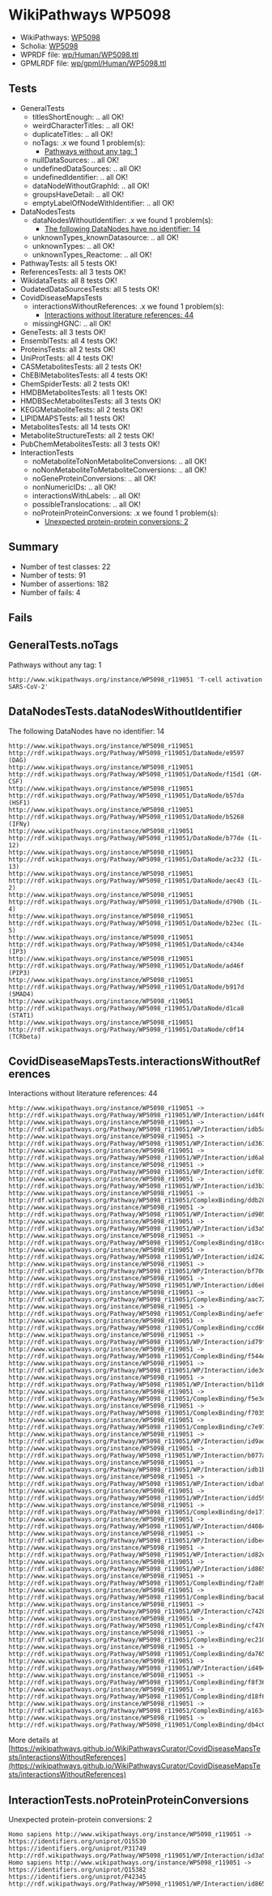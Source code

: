 # WikiPathways WP5098

* WikiPathways: [WP5098](https://identifiers.org/wikipathways:WP5098)
* Scholia: [WP5098](https://scholia.toolforge.org/wikipathways/WP5098)
* WPRDF file: [wp/Human/WP5098.ttl](../wp/Human/WP5098.ttl)
* GPMLRDF file: [wp/gpml/Human/WP5098.ttl](../wp/gpml/Human/WP5098.ttl)

## Tests
* GeneralTests
    * titlesShortEnough: .. all OK!
    * weirdCharacterTitles: .. all OK!
    * duplicateTitles: .. all OK!
    * noTags: .x we found 1 problem(s):
        * [Pathways without any tag: 1](#b5a30a81)
    * nullDataSources: .. all OK!
    * undefinedDataSources: .. all OK!
    * undefinedIdentifier: .. all OK!
    * dataNodeWithoutGraphId: .. all OK!
    * groupsHaveDetail: .. all OK!
    * emptyLabelOfNodeWithIdentifier: .. all OK!
* DataNodesTests
    * dataNodesWithoutIdentifier: .x we found 1 problem(s):
        * [The following DataNodes have no identifier: 14](#8792c494)
    * unknownTypes_knownDatasource: .. all OK!
    * unknownTypes: .. all OK!
    * unknownTypes_Reactome: .. all OK!
* PathwayTests: all 5 tests OK!
* ReferencesTests: all 3 tests OK!
* WikidataTests: all 8 tests OK!
* OudatedDataSourcesTests: all 5 tests OK!
* CovidDiseaseMapsTests
    * interactionsWithoutReferences: .x we found 1 problem(s):
        * [Interactions without literature references: 44](#9701cd42)
    * missingHGNC: .. all OK!
* GeneTests: all 3 tests OK!
* EnsemblTests: all 4 tests OK!
* ProteinsTests: all 2 tests OK!
* UniProtTests: all 4 tests OK!
* CASMetabolitesTests: all 2 tests OK!
* ChEBIMetabolitesTests: all 4 tests OK!
* ChemSpiderTests: all 2 tests OK!
* HMDBMetabolitesTests: all 1 tests OK!
* HMDBSecMetabolitesTests: all 3 tests OK!
* KEGGMetaboliteTests: all 2 tests OK!
* LIPIDMAPSTests: all 1 tests OK!
* MetabolitesTests: all 14 tests OK!
* MetaboliteStructureTests: all 2 tests OK!
* PubChemMetabolitesTests: all 3 tests OK!
* InteractionTests
    * noMetaboliteToNonMetaboliteConversions: .. all OK!
    * noNonMetaboliteToMetaboliteConversions: .. all OK!
    * noGeneProteinConversions: .. all OK!
    * nonNumericIDs: .. all OK!
    * interactionsWithLabels: .. all OK!
    * possibleTranslocations: .. all OK!
    * noProteinProteinConversions: .x we found 1 problem(s):
        * [Unexpected protein-protein conversions: 2](#2cf74678)


## Summary

* Number of test classes: 22
* Number of tests: 91
* Number of assertions: 182
* Number of fails: 4

## Fails

<a name="b5a30a81" />

## GeneralTests.noTags

Pathways without any tag: 1
```
http://www.wikipathways.org/instance/WP5098_r119051 'T-cell activation SARS-CoV-2' 
```

<a name="8792c494" />

## DataNodesTests.dataNodesWithoutIdentifier

The following DataNodes have no identifier: 14
```
http://www.wikipathways.org/instance/WP5098_r119051 http://rdf.wikipathways.org/Pathway/WP5098_r119051/DataNode/e9597 (DAG)
http://www.wikipathways.org/instance/WP5098_r119051 http://rdf.wikipathways.org/Pathway/WP5098_r119051/DataNode/f15d1 (GM-CSF)
http://www.wikipathways.org/instance/WP5098_r119051 http://rdf.wikipathways.org/Pathway/WP5098_r119051/DataNode/b57da (HSF1)
http://www.wikipathways.org/instance/WP5098_r119051 http://rdf.wikipathways.org/Pathway/WP5098_r119051/DataNode/b5268 (IFNγ)
http://www.wikipathways.org/instance/WP5098_r119051 http://rdf.wikipathways.org/Pathway/WP5098_r119051/DataNode/b77de (IL-12)
http://www.wikipathways.org/instance/WP5098_r119051 http://rdf.wikipathways.org/Pathway/WP5098_r119051/DataNode/ac232 (IL-13)
http://www.wikipathways.org/instance/WP5098_r119051 http://rdf.wikipathways.org/Pathway/WP5098_r119051/DataNode/aec43 (IL-2)
http://www.wikipathways.org/instance/WP5098_r119051 http://rdf.wikipathways.org/Pathway/WP5098_r119051/DataNode/d790b (IL-4)
http://www.wikipathways.org/instance/WP5098_r119051 http://rdf.wikipathways.org/Pathway/WP5098_r119051/DataNode/b23ec (IL-5)
http://www.wikipathways.org/instance/WP5098_r119051 http://rdf.wikipathways.org/Pathway/WP5098_r119051/DataNode/c434e (IP3)
http://www.wikipathways.org/instance/WP5098_r119051 http://rdf.wikipathways.org/Pathway/WP5098_r119051/DataNode/ad46f (PIP3)
http://www.wikipathways.org/instance/WP5098_r119051 http://rdf.wikipathways.org/Pathway/WP5098_r119051/DataNode/b917d (SMAD4)
http://www.wikipathways.org/instance/WP5098_r119051 http://rdf.wikipathways.org/Pathway/WP5098_r119051/DataNode/d1ca8 (STAT1)
http://www.wikipathways.org/instance/WP5098_r119051 http://rdf.wikipathways.org/Pathway/WP5098_r119051/DataNode/c0f14 (TCRbeta)
```

<a name="9701cd42" />

## CovidDiseaseMapsTests.interactionsWithoutReferences

Interactions without literature references: 44
```
http://www.wikipathways.org/instance/WP5098_r119051 -> http://rdf.wikipathways.org/Pathway/WP5098_r119051/WP/Interaction/id4f650a03
http://www.wikipathways.org/instance/WP5098_r119051 -> http://rdf.wikipathways.org/Pathway/WP5098_r119051/WP/Interaction/idb5a40401
http://www.wikipathways.org/instance/WP5098_r119051 -> http://rdf.wikipathways.org/Pathway/WP5098_r119051/WP/Interaction/id361cfed2
http://www.wikipathways.org/instance/WP5098_r119051 -> http://rdf.wikipathways.org/Pathway/WP5098_r119051/WP/Interaction/id6abffb2c
http://www.wikipathways.org/instance/WP5098_r119051 -> http://rdf.wikipathways.org/Pathway/WP5098_r119051/WP/Interaction/idf018b9aa
http://www.wikipathways.org/instance/WP5098_r119051 -> http://rdf.wikipathways.org/Pathway/WP5098_r119051/WP/Interaction/id3b3c11e7
http://www.wikipathways.org/instance/WP5098_r119051 -> http://rdf.wikipathways.org/Pathway/WP5098_r119051/ComplexBinding/ddb28
http://www.wikipathways.org/instance/WP5098_r119051 -> http://rdf.wikipathways.org/Pathway/WP5098_r119051/WP/Interaction/id90519da0
http://www.wikipathways.org/instance/WP5098_r119051 -> http://rdf.wikipathways.org/Pathway/WP5098_r119051/WP/Interaction/id3a58afa7
http://www.wikipathways.org/instance/WP5098_r119051 -> http://rdf.wikipathways.org/Pathway/WP5098_r119051/ComplexBinding/d18cc
http://www.wikipathways.org/instance/WP5098_r119051 -> http://rdf.wikipathways.org/Pathway/WP5098_r119051/WP/Interaction/id2427873f
http://www.wikipathways.org/instance/WP5098_r119051 -> http://rdf.wikipathways.org/Pathway/WP5098_r119051/WP/Interaction/bf70d
http://www.wikipathways.org/instance/WP5098_r119051 -> http://rdf.wikipathways.org/Pathway/WP5098_r119051/WP/Interaction/id6e8b4cd
http://www.wikipathways.org/instance/WP5098_r119051 -> http://rdf.wikipathways.org/Pathway/WP5098_r119051/ComplexBinding/aac72
http://www.wikipathways.org/instance/WP5098_r119051 -> http://rdf.wikipathways.org/Pathway/WP5098_r119051/ComplexBinding/aefef
http://www.wikipathways.org/instance/WP5098_r119051 -> http://rdf.wikipathways.org/Pathway/WP5098_r119051/ComplexBinding/ccd66
http://www.wikipathways.org/instance/WP5098_r119051 -> http://rdf.wikipathways.org/Pathway/WP5098_r119051/WP/Interaction/id79f6165
http://www.wikipathways.org/instance/WP5098_r119051 -> http://rdf.wikipathways.org/Pathway/WP5098_r119051/ComplexBinding/f544e
http://www.wikipathways.org/instance/WP5098_r119051 -> http://rdf.wikipathways.org/Pathway/WP5098_r119051/WP/Interaction/ide3db8c55
http://www.wikipathways.org/instance/WP5098_r119051 -> http://rdf.wikipathways.org/Pathway/WP5098_r119051/WP/Interaction/b11d6
http://www.wikipathways.org/instance/WP5098_r119051 -> http://rdf.wikipathways.org/Pathway/WP5098_r119051/ComplexBinding/f5e3e
http://www.wikipathways.org/instance/WP5098_r119051 -> http://rdf.wikipathways.org/Pathway/WP5098_r119051/ComplexBinding/f7035
http://www.wikipathways.org/instance/WP5098_r119051 -> http://rdf.wikipathways.org/Pathway/WP5098_r119051/ComplexBinding/c7e97
http://www.wikipathways.org/instance/WP5098_r119051 -> http://rdf.wikipathways.org/Pathway/WP5098_r119051/WP/Interaction/id9ad77c61
http://www.wikipathways.org/instance/WP5098_r119051 -> http://rdf.wikipathways.org/Pathway/WP5098_r119051/WP/Interaction/b077a
http://www.wikipathways.org/instance/WP5098_r119051 -> http://rdf.wikipathways.org/Pathway/WP5098_r119051/WP/Interaction/idb1b54847
http://www.wikipathways.org/instance/WP5098_r119051 -> http://rdf.wikipathways.org/Pathway/WP5098_r119051/WP/Interaction/idba91971b
http://www.wikipathways.org/instance/WP5098_r119051 -> http://rdf.wikipathways.org/Pathway/WP5098_r119051/WP/Interaction/idd590bb87
http://www.wikipathways.org/instance/WP5098_r119051 -> http://rdf.wikipathways.org/Pathway/WP5098_r119051/ComplexBinding/de171
http://www.wikipathways.org/instance/WP5098_r119051 -> http://rdf.wikipathways.org/Pathway/WP5098_r119051/WP/Interaction/d4084
http://www.wikipathways.org/instance/WP5098_r119051 -> http://rdf.wikipathways.org/Pathway/WP5098_r119051/WP/Interaction/idbe467704
http://www.wikipathways.org/instance/WP5098_r119051 -> http://rdf.wikipathways.org/Pathway/WP5098_r119051/WP/Interaction/id82eae6a3
http://www.wikipathways.org/instance/WP5098_r119051 -> http://rdf.wikipathways.org/Pathway/WP5098_r119051/WP/Interaction/id865ab3e7
http://www.wikipathways.org/instance/WP5098_r119051 -> http://rdf.wikipathways.org/Pathway/WP5098_r119051/ComplexBinding/f2a89
http://www.wikipathways.org/instance/WP5098_r119051 -> http://rdf.wikipathways.org/Pathway/WP5098_r119051/ComplexBinding/bacab
http://www.wikipathways.org/instance/WP5098_r119051 -> http://rdf.wikipathways.org/Pathway/WP5098_r119051/WP/Interaction/c7428
http://www.wikipathways.org/instance/WP5098_r119051 -> http://rdf.wikipathways.org/Pathway/WP5098_r119051/ComplexBinding/cf476
http://www.wikipathways.org/instance/WP5098_r119051 -> http://rdf.wikipathways.org/Pathway/WP5098_r119051/ComplexBinding/ec210
http://www.wikipathways.org/instance/WP5098_r119051 -> http://rdf.wikipathways.org/Pathway/WP5098_r119051/ComplexBinding/da765
http://www.wikipathways.org/instance/WP5098_r119051 -> http://rdf.wikipathways.org/Pathway/WP5098_r119051/WP/Interaction/id49437383
http://www.wikipathways.org/instance/WP5098_r119051 -> http://rdf.wikipathways.org/Pathway/WP5098_r119051/ComplexBinding/f8f36
http://www.wikipathways.org/instance/WP5098_r119051 -> http://rdf.wikipathways.org/Pathway/WP5098_r119051/ComplexBinding/d18f6
http://www.wikipathways.org/instance/WP5098_r119051 -> http://rdf.wikipathways.org/Pathway/WP5098_r119051/ComplexBinding/a1634
http://www.wikipathways.org/instance/WP5098_r119051 -> http://rdf.wikipathways.org/Pathway/WP5098_r119051/ComplexBinding/db4c0
```

More details at [https://wikipathways.github.io/WikiPathwaysCurator/CovidDiseaseMapsTests/interactionsWithoutReferences](https://wikipathways.github.io/WikiPathwaysCurator/CovidDiseaseMapsTests/interactionsWithoutReferences)

<a name="2cf74678" />

## InteractionTests.noProteinProteinConversions

Unexpected protein-protein conversions: 2
```
Homo sapiens http://www.wikipathways.org/instance/WP5098_r119051 -> https://identifiers.org/uniprot/O15530 https://identifiers.org/uniprot/P31749 http://rdf.wikipathways.org/Pathway/WP5098_r119051/WP/Interaction/id3a58afa7
Homo sapiens http://www.wikipathways.org/instance/WP5098_r119051 -> https://identifiers.org/uniprot/Q15382 https://identifiers.org/uniprot/P42345 http://rdf.wikipathways.org/Pathway/WP5098_r119051/WP/Interaction/id865ab3e7
```

